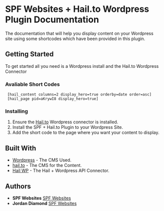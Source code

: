 # SPF Websites + Hail.to Wordpress Plugin Documentation

The documentation that will help you display content on your Wordpress site using some shortcodes which have been provided in this plugin.

## Getting Started

To get started all you need is a Wordpress install and the Hail.to Wordpress Connector

### Avaliable Short Codes


```
 [hail_content columns=2 display_hero=true orderby=date order=asc]
 [hail_page pid=aKrywI8 display_hero=true]
```

### Installing

1. Ensure the [Hail.to](https://github.com/hail/hail-wordpress) Wordpress connector is installed.
2. Install the SPF + Hail.to Plugin to your Wordpress Site.
3. Add the short code to the page where you want your content to display.


## Built With

* [Wordpress](https://wordpress.org) - The CMS Used.
* [hail.to](https://hail.to) - The CMS for the Content.
* [Hail WP](https://github.com/hail/hail-wordpress) - The Hail + Wordpress API Connector.


## Authors

* **SPF Websites** [SPF Websites](http://spf.nz)
* **Jordan Diamond** [SPF Websites](http://spf.nz)


